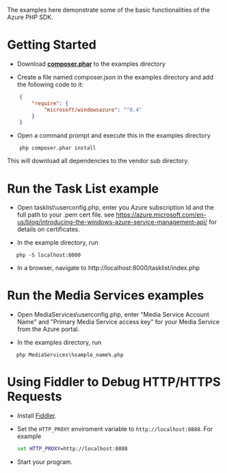 The examples here demonstrate some of the basic functionalities of the Azure PHP SDK.

# Getting Started

* Download **[composer.phar](http://getcomposer.org/composer.phar)** to the examples directory

* Create a file named composer.json in the examples directory and add the following code to it:

```json
    {
        "require": {
            "microsoft/windowsazure": "^0.4"
        }
    }
```
* Open a command prompt and execute this in the examples directory

```
    php composer.phar install
```

This will download all dependencies to the vendor sub directory.

# Run the Task List example

* Open tasklist\userconfig.php, enter you Azure subscription Id and the full path to your .pem cert file.
see https://azure.microsoft.com/en-us/blog/introducing-the-windows-azure-service-management-api/ for details on certificates.

* In the example directory, run

```
   php -S localhost:8000
```

* In a browser, navigate to http://localhost:8000/tasklist/index.php

# Run the Media Services examples
* Open MediaServices\userconfig.php, enter "Media Service Account Name" and "Primary Media Service access key" for your Media Service from the Azure portal.

* In the examples directory, run

```
   php MediaServices\%sample_name%.php
```

# Using Fiddler to Debug HTTP/HTTPS Requests

* Install [Fiddler](http://www.telerik.com/fiddler).

* Set the `HTTP_PROXY` enviroment variable to `http://localhost:8888`. For example

    ```bat
    set HTTP_PROXY=http://localhost:8888
    ```

* Start your program.

